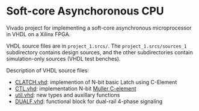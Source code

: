 # Soft-core Asynchoronous CPU
Vivado project for implementing a soft-core asynchronous microprocessor in VHDL on a Xilinx FPGA.

VHDL source files are in `project_1.srcs/`. The `project_1.srcs/sources_1` subdirectory contains design sources,
and the other  subdirectories contain simulation-only sources (VHDL test benches).

Description of VHDL source files:
   - [CLATCH.vhd](project_1.srcs/sources_1/imports/new/CLATCH.vhd): implemention of N-bit basic Latch using C-Element
   - [CTL.vhd](project_1.srcs/sources_1/imports/new/): implementation N-bit [Muller C-element](https://en.wikipedia.org/wiki/C-element)
   - [util.vhd](project_1.srcs/sources_1/new/util.vhd): new types and auxillary functions 
   - [DUALF.vhd](project_1.srcs/sources_1/new/DUALF.vhd): functional block for dual-rail 4-phase signaling


